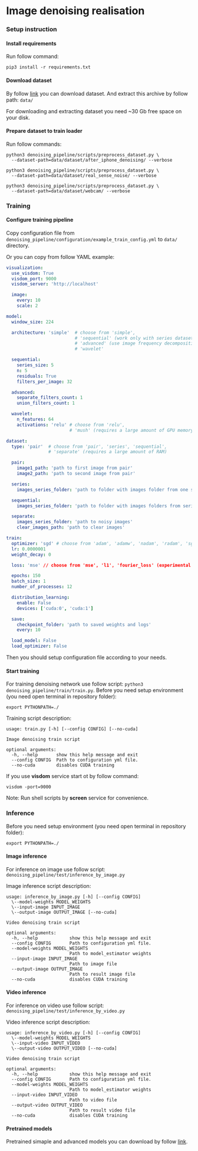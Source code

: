 # Image denoising realisation

### Setup instruction

#### Install requirements
Run follow command:
```shell script
pip3 install -r requirements.txt
```

#### Download dataset
By follow [link](https://yadi.sk/d/hVr5kLqNfMGILA "Yandex Disk") you can download dataset.
And extract this archive by follow path: `data/`

For downloading and extracting dataset you need ~30 Gb free space on your disk.

#### Prepare dataset to train loader
Run follow commands:
```shell script
python3 denoising_pipeline/scripts/preprocess_dataset.py \
  --dataset-path=data/dataset/after_iphone_denoising/ --verbose
```
```shell script
python3 denoising_pipeline/scripts/preprocess_dataset.py \
  --dataset-path=data/dataset/real_sense_noise/ --verbose
```
```shell script
python3 denoising_pipeline/scripts/preprocess_dataset.py \
  --dataset-path=data/dataset/webcam/ --verbose
```

### Training

#### Configure training pipeline 

Copy configuration file from `denoising_pipeline/configuration/example_train_config.yml`
to `data/` directory.

Or you can copy from follow YAML example:
```yaml
visualization:
  use_visdom: True
  visdom_port: 9000
  visdom_server: 'http://localhost'

  image:
    every: 10
    scale: 2

model:
  window_size: 224

  architecture: 'simple'  # choose from 'simple', 
                          # 'sequential' (work only with series dataset type), 
                          # 'advanced' (use image frequency decomposition)
                          # 'wavelet'

  sequential:
    series_size: 5
    n: 5
    residuals: True
    filters_per_image: 32

  advanced:
    separate_filters_count: 1
    union_filters_count: 1

  wavelet:
    n_features: 64
    activations: 'relu' # choose from 'relu', 
                        # 'mush' (requires a large amount of GPU memory)

dataset:
  type: 'pair'  # choose from 'pair', 'series', 'sequential', 
                # 'separate' (requires a large amount of RAM)

  pair:
    image1_path: 'path to first image from pair'
    image2_path: 'path to second image from pair'

  series:
    images_series_folder: 'path to folder with images folder from one series'

  sequential:
    images_series_folder: 'path to folder with images folders from series'

  separate:
    images_series_folder: 'path to noisy images'
    clear_images_path: 'path to clear images'

train:
  optimizer: 'sgd' # choose from 'adam', 'adamw', 'nadam', 'radam', 'sgd'
  lr: 0.0000001
  weight_decay: 0

  loss: 'mse' // choose from 'mse', 'l1', 'fourier_loss' (experimental loss)

  epochs: 150
  batch_size: 1
  number_of_processes: 12

  distribution_learning:
    enable: False
    devices: ['cuda:0', 'cuda:1']

  save:
    checkpoint_folder: 'path to saved weights and logs'
    every: 10

  load_model: False
  load_optimizer: False

```

Then you should setup configuration file according to your needs.

#### Start training
For training denoising network use follow script: `python3 denoising_pipeline/train/train.py`.
Before you need setup environment (you need open terminal in repository folder):
```shell script
export PYTHONPATH=./
```

Training script description:
```shell script
usage: train.py [-h] [--config CONFIG] [--no-cuda]

Image denoising train script

optional arguments:
  -h, --help       show this help message and exit
  --config CONFIG  Path to configuration yml file.
  --no-cuda        disables CUDA training
```

If you use **visdom** service start ot by follow command:
```shell script
visdom -port=9000
```

Note: Run shell scripts by **screen** service for convenience.

### Inference

Before you need setup environment (you need open terminal in repository folder):
```shell script
export PYTHONPATH=./
```

#### Image inference
For inference on image use follow script: `denoising_pipeline/test/inference_by_image.py`


Image inference script description:
```shell script
usage: inference_by_image.py [-h] [--config CONFIG] 
  \--model-weights MODEL_WEIGHTS 
  \--input-image INPUT_IMAGE 
  \--output-image OUTPUT_IMAGE [--no-cuda]

Video denoising train script

optional arguments:
  -h, --help            show this help message and exit
  --config CONFIG       Path to configuration yml file.
  --model-weights MODEL_WEIGHTS
                        Path to model_estimator weights
  --input-image INPUT_IMAGE
                        Path to image file
  --output-image OUTPUT_IMAGE
                        Path to result image file
  --no-cuda             disables CUDA training
```

#### Video inference
For inference on video use follow script: `denoising_pipeline/test/inference_by_video.py`

Video inference script description:
```shell script
usage: inference_by_video.py [-h] [--config CONFIG] 
  \--model-weights MODEL_WEIGHTS 
  \--input-video INPUT_VIDEO 
  \--output-video OUTPUT_VIDEO [--no-cuda]

Video denoising train script

optional arguments:
  -h, --help            show this help message and exit
  --config CONFIG       Path to configuration yml file.
  --model-weights MODEL_WEIGHTS
                        Path to model_estimator weights
  --input-video INPUT_VIDEO
                        Path to video file
  --output-video OUTPUT_VIDEO
                        Path to result video file
  --no-cuda             disables CUDA training
```

#### Pretrained models

Pretrained simaple and advanced models you can download by follow [link](https://yadi.sk/d/NA6Rg5S2JPpFdw "Yandex Disk").